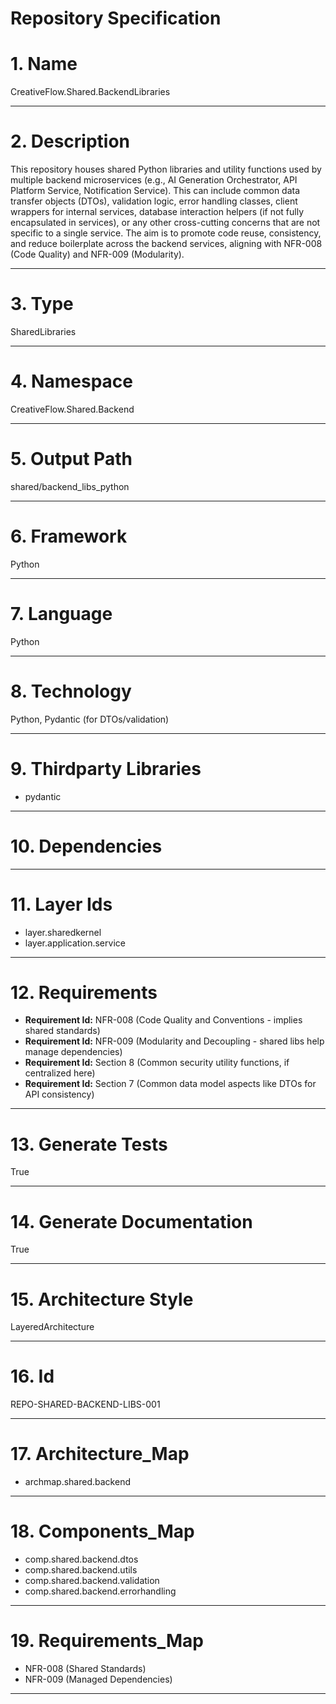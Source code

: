 # Repository Specification

# 1. Name
CreativeFlow.Shared.BackendLibraries


---

# 2. Description
This repository houses shared Python libraries and utility functions used by multiple backend microservices (e.g., AI Generation Orchestrator, API Platform Service, Notification Service). This can include common data transfer objects (DTOs), validation logic, error handling classes, client wrappers for internal services, database interaction helpers (if not fully encapsulated in services), or any other cross-cutting concerns that are not specific to a single service. The aim is to promote code reuse, consistency, and reduce boilerplate across the backend services, aligning with NFR-008 (Code Quality) and NFR-009 (Modularity).


---

# 3. Type
SharedLibraries


---

# 4. Namespace
CreativeFlow.Shared.Backend


---

# 5. Output Path
shared/backend_libs_python


---

# 6. Framework
Python


---

# 7. Language
Python


---

# 8. Technology
Python, Pydantic (for DTOs/validation)


---

# 9. Thirdparty Libraries

- pydantic


---

# 10. Dependencies



---

# 11. Layer Ids

- layer.sharedkernel
- layer.application.service


---

# 12. Requirements

- **Requirement Id:** NFR-008 (Code Quality and Conventions - implies shared standards)  
- **Requirement Id:** NFR-009 (Modularity and Decoupling - shared libs help manage dependencies)  
- **Requirement Id:** Section 8 (Common security utility functions, if centralized here)  
- **Requirement Id:** Section 7 (Common data model aspects like DTOs for API consistency)  


---

# 13. Generate Tests
True


---

# 14. Generate Documentation
True


---

# 15. Architecture Style
LayeredArchitecture


---

# 16. Id
REPO-SHARED-BACKEND-LIBS-001


---

# 17. Architecture_Map

- archmap.shared.backend


---

# 18. Components_Map

- comp.shared.backend.dtos
- comp.shared.backend.utils
- comp.shared.backend.validation
- comp.shared.backend.errorhandling


---

# 19. Requirements_Map

- NFR-008 (Shared Standards)
- NFR-009 (Managed Dependencies)


---

